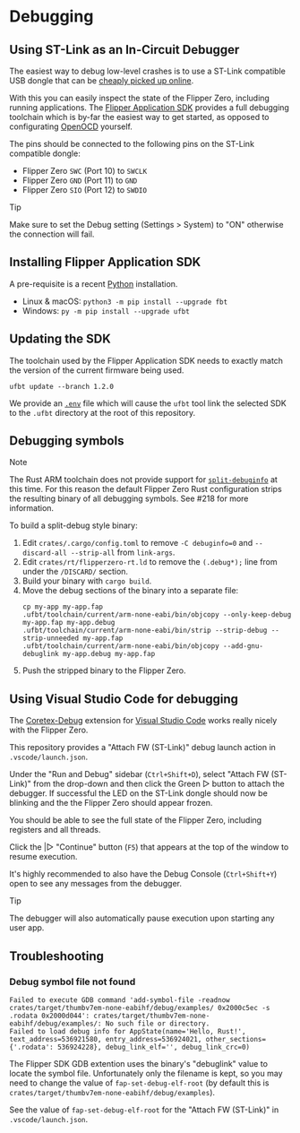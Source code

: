 # Debugging

## Using ST-Link as an In-Circuit Debugger

The easiest way to debug low-level crashes is to use a ST-Link compatible USB dongle that can be
[cheaply picked up online](https://www.adafruit.com/product/2548).

With this you can easily inspect the state of the Flipper Zero, including running applications.
The [Flipper Application SDK](https://github.com/flipperdevices/flipperzero-ufbt) provides
a full debugging toolchain which is by-far the easiest way to get started, as opposed
to configurating [OpenOCD](https://openocd.org/) yourself.

The pins should be connected to the following pins on the ST-Link compatible dongle:

- Flipper Zero `SWC` (Port 10) to `SWCLK`
- Flipper Zero `GND` (Port 11) to `GND`
- Flipper Zero `SIO` (Port 12) to `SWDIO`

> [!TIP]
> Make sure to set the Debug setting (Settings > System) to "ON" otherwise the connection will fail.

## Installing Flipper Application SDK

A pre-requisite is a recent [Python](https://www.python.org/) installation.

- Linux & macOS: `python3 -m pip install --upgrade fbt`
- Windows: `py -m pip install --upgrade ufbt`

## Updating the SDK

The toolchain used by the Flipper Application SDK needs to exactly match the version of the current
firmware being used.

```
ufbt update --branch 1.2.0
```

We provide an [`.env`](.env) file which will cause the `ufbt` tool link the selected SDK to the
`.ufbt` directory at the root of this repository.

## Debugging symbols

> [!NOTE]
> The Rust ARM toolchain does not provide support for [`split-debuginfo`](https://doc.rust-lang.org/rustc/codegen-options/index.html#split-debuginfo)
> at this time. For this reason the default Flipper Zero Rust configuration strips the resulting
> binary of all debugging symbols. See #218 for more information.

To build a split-debug style binary:

1. Edit `crates/.cargo/config.toml` to remove `-C debuginfo=0` and `--discard-all --strip-all` from `link-args`.
2. Edit `crates/rt/flipperzero-rt.ld` to remove the `(.debug*);` line from under the `/DISCARD/` section.
3. Build your binary with `cargo build`.
4. Move the debug sections of the binary into a separate file:
    ```
    cp my-app my-app.fap
    .ufbt/toolchain/current/arm-none-eabi/bin/objcopy --only-keep-debug my-app.fap my-app.debug
    .ufbt/toolchain/current/arm-none-eabi/bin/strip --strip-debug --strip-unneeded my-app.fap
    .ufbt/toolchain/current/arm-none-eabi/bin/objcopy --add-gnu-debuglink my-app.debug my-app.fap
    ```
5. Push the stripped binary to the Flipper Zero.

## Using Visual Studio Code for debugging

The [Coretex-Debug](https://marketplace.visualstudio.com/items?itemName=marus25.cortex-debug) extension
for [Visual Studio Code](https://code.visualstudio.com/) works really nicely with the Flipper Zero.

This repository provides a "Attach FW (ST-Link)" debug launch action in `.vscode/launch.json`.

Under the "Run and Debug" sidebar (`Ctrl+Shift+D`), select "Attach FW (ST-Link)" from the drop-down
and then click the Green ▷ button to attach the debugger. If successful the LED on the ST-Link dongle
should now be blinking and the the Flipper Zero should appear frozen.

You should be able to see the full state of the Flipper Zero, including registers and all threads.

Click the |▷ "Continue" button (`F5`) that appears at the top of the window to resume execution.

It's highly recommended to also have the Debug Console (`Ctrl+Shift+Y`) open to see any messages
from the debugger.

> [!TIP]
> The debugger will also automatically pause execution upon starting any user app.

## Troubleshooting

### Debug symbol file not found

```
Failed to execute GDB command 'add-symbol-file -readnow crates/target/thumbv7em-none-eabihf/debug/examples/ 0x2000c5ec -s .rodata 0x2000d044': crates/target/thumbv7em-none-eabihf/debug/examples/: No such file or directory.
Failed to load debug info for AppState(name='Hello, Rust!', text_address=536921580, entry_address=536924021, other_sections={'.rodata': 536924228}, debug_link_elf='', debug_link_crc=0)
```

The Flipper SDK GDB extention uses the binary's "debuglink" value to locate the symbol file.
Unfortunately only the filename is kept, so you may need to change the value of `fap-set-debug-elf-root`
(by default this is `crates/target/thumbv7em-none-eabihf/debug/examples`).

See the value of `fap-set-debug-elf-root` for the "Attach FW (ST-Link)" in `.vscode/launch.json`.
